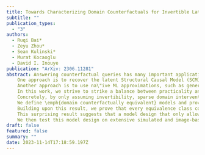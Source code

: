```yaml
---
title: Towards Characterizing Domain Counterfactuals for Invertible Latent Causal Models
subtitle: ""
publication_types:
  - "3"
authors:
  - Ruqi Bai*
  - Zeyu Zhou*
  - Sean Kulinski*
  - Murat Kocaoglu
  - David I. Inouye
publication: "ArXiv: 2306.11281"
abstract: Answering counterfactual queries has many important applications such as knowledge discovery and explainability, but is challenging when causal variables are unobserved and we only see a projection onto an observation space, for instance, image pixels.
    One approach is to recover the latent Structural Causal Model (SCM), but this typically needs unrealistic assumptions, such as linearity of the causal mechanisms.
    Another approach is to use na\"ive ML approximations, such as generative models, to generate counterfactual samples; however, these lack guarantees of accuracy.
    In this work, we strive to strike a balance between practicality and theoretical guarantees by focusing on a specific type of causal query called \emph{domain counterfactuals}, which hypothesizes what a sample would have looked like if it had been generated in a different domain (or environment).
    Concretely, by only assuming invertibility, sparse domain interventions and access to observational data from different domains, we aim to improve domain counterfactual estimation both theoretically and practically with less restrictive assumptions.
    We define \emph{domain counterfactually equivalent} models and prove necessary and sufficient properties for equivalent models that provide a tight characterization of the domain counterfactual equivalence classes.
    Building upon this result, we prove that every equivalence class contains a model where all intervened variables are at the end when topologically sorted by the causal DAG.
    This surprising result suggests that a model design that only allows intervention in the last $k$ latent variables may improve model estimation for counterfactuals.
    We then test this model design on extensive simulated and image-based experiments which show the sparse canonical model indeed improves counterfactual estimation over baseline non-sparse models.
draft: false
featured: false
summary: ""
date: 2023-11-14T17:18:59.197Z
---
```

